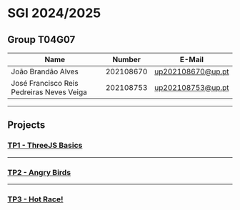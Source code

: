 # SGI 2024/2025

## Group T04G07
| Name                                      | Number    | E-Mail             |
| ----------------------------------------- | --------- | ------------------ |
| João Brandão Alves                        | 202108670 | up202108670@up.pt  |
| José Francisco Reis Pedreiras Neves Veiga | 202108753 | up202108753@up.pt  |

----

## Projects

### [TP1 - ThreeJS Basics](tp1)

-----

### [TP2 - Angry Birds](tp2)


----

### [TP3 - Hot Race!](tp3)


